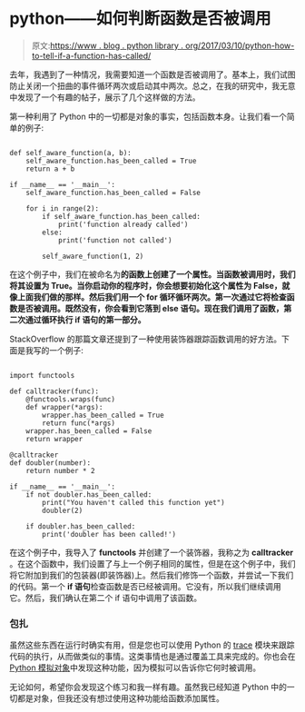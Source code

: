 # python——如何判断函数是否被调用

> 原文:[https://www . blog . python library . org/2017/03/10/python-how-to-tell-if-a-function-has-called/](https://www.blog.pythonlibrary.org/2017/03/10/python-how-to-tell-if-a-function-has-been-called/)

去年，我遇到了一种情况，我需要知道一个函数是否被调用了。基本上，我们试图防止关闭一个扭曲的事件循环两次或启动其中两次。总之，在我的研究中，我无意中发现了一个有趣的帖子，展示了几个这样做的方法。

第一种利用了 Python 中的一切都是对象的事实，包括函数本身。让我们看一个简单的例子:

```

def self_aware_function(a, b):
    self_aware_function.has_been_called = True
    return a + b

if __name__ == '__main__':
    self_aware_function.has_been_called = False

    for i in range(2):
        if self_aware_function.has_been_called:
            print('function already called')
        else:
            print('function not called')

        self_aware_function(1, 2)

```

在这个例子中，我们在被命名为**的函数上创建了一个属性。当函数被调用时，我们将其设置为 True。当你启动你的程序时，你会想要初始化这个属性为 False，就像上面我们做的那样。然后我们用一个 for 循环循环两次。第一次通过它将检查函数是否被调用。既然没有，你会看到它落到 else 语句。现在我们调用了函数，第二次通过循环执行 if 语句的第一部分。**

StackOverflow 的那篇文章还提到了一种使用装饰器跟踪函数调用的好方法。下面是我写的一个例子:

```

import functools

def calltracker(func):
    @functools.wraps(func)
    def wrapper(*args):
        wrapper.has_been_called = True
        return func(*args)
    wrapper.has_been_called = False
    return wrapper

@calltracker
def doubler(number):
    return number * 2

if __name__ == '__main__':
    if not doubler.has_been_called:
        print("You haven't called this function yet")
        doubler(2)

    if doubler.has_been_called:
        print('doubler has been called!')

```

在这个例子中，我导入了 **functools** 并创建了一个装饰器，我称之为 **calltracker** 。在这个函数中，我们设置了与上一个例子相同的属性，但是在这个例子中，我们将它附加到我们的包装器(即装饰器)上。然后我们修饰一个函数，并尝试一下我们的代码。第一个 **if 语句**检查函数是否已经被调用。它没有，所以我们继续调用它。然后，我们确认在第二个 if 语句中调用了该函数。

### 包扎

虽然这些东西在运行时确实有用，但是您也可以使用 Python 的 [trace](https://docs.python.org/2/library/trace.html) 模块来跟踪代码的执行，从而做类似的事情。这类事情也是通过覆盖工具来完成的。你也会在 [Python 模拟对象](http://stackoverflow.com/questions/3829742/assert-that-a-method-was-called-in-a-python-unit-test)中发现这种功能，因为模拟可以告诉你它何时被调用。

无论如何，希望你会发现这个练习和我一样有趣。虽然我已经知道 Python 中的一切都是对象，但我还没有想过使用这种功能给函数添加属性。